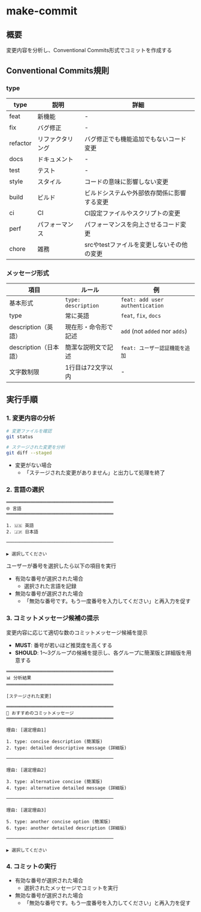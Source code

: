 # make-commit

## 概要

変更内容を分析し、Conventional Commits形式でコミットを作成する

## Conventional Commits規則

### type

| type | 説明 | 詳細 |
|---|---|---|
| feat | 新機能 | - |
| fix | バグ修正 | - |
| refactor | リファクタリング | バグ修正でも機能追加でもないコード変更 |
| docs | ドキュメント | - |
| test | テスト | - |
| style | スタイル | コードの意味に影響しない変更 |
| build | ビルド | ビルドシステムや外部依存関係に影響する変更 |
| ci | CI | CI設定ファイルやスクリプトの変更 |
| perf | パフォーマンス | パフォーマンスを向上させるコード変更 |
| chore | 雑務 | srcやtestファイルを変更しないその他の変更 |

### メッセージ形式

| 項目 | ルール | 例 |
|---|---|---|
| 基本形式 | `type: description` | `feat: add user authentication` |
| type | 常に英語 | `feat`, `fix`, `docs` |
| description（英語） | 現在形・命令形で記述 | `add` (not `added` nor `adds`) |
| description（日本語） | 簡潔な説明文で記述 | `feat: ユーザー認証機能を追加` |
| 文字数制限 | 1行目は72文字以内 | - |

## 実行手順

### 1. 変更内容の分析

```bash
# 変更ファイルを確認
git status

# ステージされた変更を分析
git diff --staged
```

- 変更がない場合
  - 「ステージされた変更がありません」と出力して処理を終了

### 2. 言語の選択

```text
════════════════════════════════════════
🌐 言語
════════════════════════════════════════

1. 🇺🇸 英語
2. 🇯🇵 日本語

────────────────────────────────────────

▶ 選択してください
```

ユーザーが番号を選択したら以下の項目を実行

- 有効な番号が選択された場合
  - 選択された言語を記録
- 無効な番号が選択された場合
  - 「無効な番号です。もう一度番号を入力してください」と再入力を促す

### 3. コミットメッセージ候補の提示

変更内容に応じて適切な数のコミットメッセージ候補を提示

- **MUST**: 番号が若いほど推奨度を高くする
- **SHOULD**: 1〜3グループの候補を提示し、各グループに簡潔版と詳細版を用意する

```text
════════════════════════════════════════
📊 分析結果
════════════════════════════════════════

[ステージされた変更]

════════════════════════════════════════
💬 おすすめのコミットメッセージ
════════════════════════════════════════

理由: [選定理由1]

1. type: concise description (簡潔版)
2. type: detailed descriptive message (詳細版)

────────────────────────────────────────

理由: [選定理由2]

3. type: alternative concise (簡潔版)
4. type: alternative detailed message (詳細版)

────────────────────────────────────────

理由: [選定理由3]

5. type: another concise option (簡潔版)
6. type: another detailed description (詳細版)

────────────────────────────────────────

▶ 選択してください
```

### 4. コミットの実行

- 有効な番号が選択された場合
  - 選択されたメッセージでコミットを実行
- 無効な番号が選択された場合
  - 「無効な番号です。もう一度番号を入力してください」と再入力を促す
